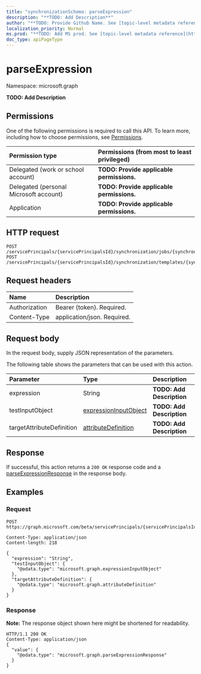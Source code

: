 ```yaml
---
title: "synchronizationSchema: parseExpression"
description: "**TODO: Add Description**"
author: "**TODO: Provide Github Name. See [topic-level metadata reference](https://msgo.azurewebsites.net/add/document/guidelines/metadata.html#topic-level-metadata)**"
localization_priority: Normal
ms.prod: "**TODO: Add MS prod. See [topic-level metadata reference](https://msgo.azurewebsites.net/add/document/guidelines/metadata.html#topic-level-metadata)**"
doc_type: apiPageType
---
```


# parseExpression
Namespace: microsoft.graph

**TODO: Add Description**

## Permissions
One of the following permissions is required to call this API. To learn more, including how to choose permissions, see [Permissions](/concepts/permissions-reference.md).

|Permission type|Permissions (from most to least privileged)|
|:---|:---|
|Delegated (work or school account)|**TODO: Provide applicable permissions.**|
|Delegated (personal Microsoft account)|**TODO: Provide applicable permissions.**|
|Application|**TODO: Provide applicable permissions.**|

## HTTP request

<!-- {
  "blockType": "ignored"
}
-->
``` http
POST /servicePrincipals/{servicePrincipalsId}/synchronization/jobs/{synchronizationJobId}/schema/parseExpression
POST /servicePrincipals/{servicePrincipalsId}/synchronization/templates/{synchronizationTemplateId}/schema/parseExpression
```

## Request headers
|Name|Description|
|:---|:---|
|Authorization|Bearer {token}. Required.|
|Content-Type|application/json. Required.|

## Request body
In the request body, supply JSON representation of the parameters.

The following table shows the parameters that can be used with this action.

|Parameter|Type|Description|
|:---|:---|:---|
|expression|String|**TODO: Add Description**|
|testInputObject|[expressionInputObject](../resources/synchronization-expressioninputobject.md)|**TODO: Add Description**|
|targetAttributeDefinition|[attributeDefinition](../resources/synchronization-attributedefinition.md)|**TODO: Add Description**|



## Response

If successful, this action returns a `200 OK` response code and a [parseExpressionResponse](../resources/synchronization-parseexpressionresponse.md) in the response body.

## Examples

### Request
<!-- {
  "blockType": "request",
  "name": "synchronizationschema_parseexpression"
}
-->
``` http
POST https://graph.microsoft.com/beta/servicePrincipals/{servicePrincipalsId}/synchronization/jobs/{synchronizationJobId}/schema/parseExpression

Content-Type: application/json
Content-length: 218

{
  "expression": "String",
  "testInputObject": {
    "@odata.type": "microsoft.graph.expressionInputObject"
  },
  "targetAttributeDefinition": {
    "@odata.type": "microsoft.graph.attributeDefinition"
  }
}
```


### Response
**Note:** The response object shown here might be shortened for readability.
<!-- {
  "blockType": "response",
  "truncated": true,
  "@odata.type": "microsoft.graph.parseexpressionresponse"
}
-->
``` http
HTTP/1.1 200 OK
Content-Type: application/json
{
  "value": {
    "@odata.type": "microsoft.graph.parseExpressionResponse"
  }
}
```

